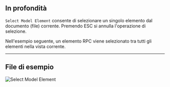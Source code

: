 ## In profondità
`Select Model Element` consente di selezionare un singolo elemento dal documento (file) corrente. Premendo ESC si annulla l'operazione di selezione.

Nell'esempio seguente, un elemento RPC viene selezionato tra tutti gli elementi nella vista corrente.
___
## File di esempio

![Select Model Element](./Dynamo.Nodes.DSModelElementSelection_img.jpg)
